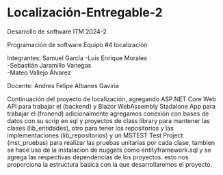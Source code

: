 # Localización-Entregable-2
Desarrollo de software ITM 2024-2

Programación de software Equipo #4 localización 

Integrantes: Samuel García 
-Luis Enrique Morales   
-Sebastián Jaramillo Vanegas    
-Mateo Vallejo Álvarez

Docente: Andres Felipe Albanes Gaviria

Continuación del proyecto de localización, agregando ASP.NET Core Web API para trabajar el (backend) y Blazor WebAssembly Stadalone App para trabajar el (fronend) adicionalmente agregamos conexión con bases de datos con su scrip en sql y proyectos de class library para mantener las clases (lib_entidades), otro para tener los repositorios y las implementaciones (lib_repositorios) y un MSTEST Test Project (mst_pruebas) para realizar las pruebas unitarias por cada clase, tambien se hace uso de la instalacion de nuggets como entityframework.sql y se agrega las respectivas dependencias de los proyectos. esto nos proporciona la estructura basica con la que desarrollaremos el proyecto.
